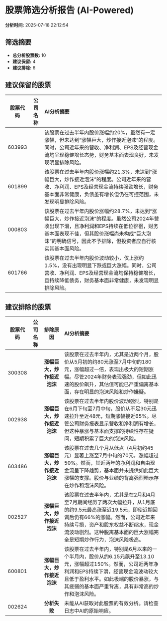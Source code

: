 # 股票筛选分析报告 (AI-Powered)

**分析时间:** 2025-07-18 22:12:54

## 筛选摘要

- **总分析股票数:** 10
- **建议保留:** 4
- **建议排除:** 6

## 建议保留的股票

| 股票代码 | 公司名称 | AI分析摘要 |
|:---:|:---:|:---|
| 603993 |  | 该股票在过去半年内股价涨幅约20%，虽然有一定涨幅，但未达到“涨幅巨大，炒作接近泡沫”的程度。同时，公司近年来的营收、净利润、EPS及经营现金流均呈现稳健增长态势，财务基本面表现良好，未发现明显排除风险。 |
| 601899 |  | 该股票在过去半年内股价涨幅约21.3%，未达到“涨幅巨大，炒作接近泡沫”的程度。公司近年来的营收、净利润、EPS及经营现金流持续强劲增长，财务基本面非常健康，负债虽有增长但仍在可控范围，未发现明显排除风险。 |
| 000803 |  | 该股票在过去半年内股价涨幅约28.7%，未达到“涨幅巨大，炒作接近泡沫”的程度。虽然公司2024年营收出现下滑，且净利润和EPS持续在低位徘徊，财务基本面表现不佳，但其股价涨幅尚未构成“巨大泡沫”的明确信号，因此不予排除，但投资者应自行核实其基本面风险。 |
| 601766 |  | 该股票在过去半年内股价波动较小，仅上涨约1.5%，没有出现明显下跌或巨大涨幅。同时，公司营收、净利润、EPS及经营现金流均保持稳健增长，且持续降低债务，财务基本面非常健康，未发现明显排除风险。 |

## 建议排除的股票

| 股票代码 | 公司名称 | 排除原因 | AI分析摘要 |
|:---:|:---:|:---:|:---|
| 300308 |  | **涨幅巨大，炒作接近泡沫** | 该股票在过去半年内，尤其是近两个月，股价从5月初的约80元涨至7月中旬的180元，涨幅超过一倍，表现出极大的短期涨幅。尽管2024年财务表现强劲，但如此迅速的股价飙升，其估值可能已严重偏离基本面，存在明显的泡沫风险和炒作嫌疑。 |
| 002938 |  | **涨幅巨大，炒作接近泡沫** | 该股票在过去半年内股价波动剧烈，特别是在6月下旬至7月中旬，股价从不足30元迅速拉升至近48元，短期涨幅接近65%。尽管公司财务报表显示营收和净利润有增长，但这种暴涨与基本面支撑的持续性存在疑问，短期积累了巨大的泡沫风险。 |
| 603486 |  | **涨幅巨大，炒作接近泡沫** | 该股票在过去几个月从低点（4月初约45元）显著上涨至7月中旬的70元，涨幅超过50%。然而，其近两年的净利润和自由现金流呈下降趋势，基本面并未提供如此巨大涨幅的支撑。股价与业绩的背离强烈暗示存在炒作和泡沫风险。 |
| 002527 |  | **涨幅巨大，炒作接近泡沫** | 该股票在过去半年内，尤其是在2月和4月至7月期间经历了两次大幅拉升，从1月底的约9.5元最高涨至近19.5元，即使近期回调后仍有66%的涨幅。然而，公司近年来持续亏损，资产和股东权益不断缩水，现金流波动剧烈。这种脱离基本面的巨大涨幅完全是短期炒作行为，泡沫风险极高。 |
| 600801 |  | **涨幅巨大，炒作接近泡沫** | 该股票在过去半年内，特别是6月以来的一个半月内，股价从约6.15元飙升至13.10元，涨幅超过150%。然而，公司近两年净利润和EPS持续下滑，经营现金流波动较大且低于盈利水平。如此极端的股价暴涨，与其疲弱的基本面严重背离，具有非常高的炒作和泡沫风险。 |
| 002624 |  | **分析失败** | 未能从AI获取对此股票的有效分析。请检查日志中AI的原始响应。 |
